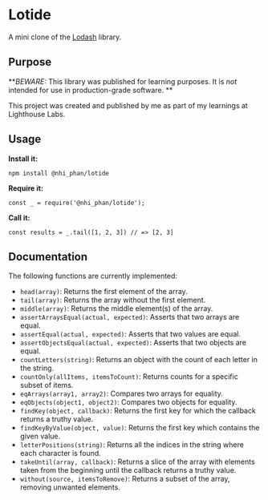 # Lotide

A mini clone of the [Lodash](https://lodash.com) library.

## Purpose

**_BEWARE:_ This library was published for learning purposes. It is _not_ intended for use in production-grade software.
**

This project was created and published by me as part of my learnings at Lighthouse Labs.

## Usage

**Install it:**

`npm install @nhi_phan/lotide`

**Require it:**

`const _ = require('@nhi_phan/lotide');`

**Call it:**

`const results = _.tail([1, 2, 3]) // => [2, 3]`

## Documentation

The following functions are currently implemented:

- `head(array)`: Returns the first element of the array.
- `tail(array)`: Returns the array without the first element.
- `middle(array)`: Returns the middle element(s) of the array.
- `assertArraysEqual(actual, expected)`: Asserts that two arrays are equal.
- `assertEqual(actual, expected)`: Asserts that two values are equal.
- `assertObjectsEqual(actual, expected)`: Asserts that two objects are equal.
- `countLetters(string)`: Returns an object with the count of each letter in the string.
- `countOnly(allItems, itemsToCount)`: Returns counts for a specific subset of items.
- `eqArrays(array1, array2)`: Compares two arrays for equality.
- `eqObjects(object1, object2)`: Compares two objects for equality.
- `findKey(object, callback)`: Returns the first key for which the callback returns a truthy value.
- `findKeyByValue(object, value)`: Returns the first key which contains the given value.
- `letterPositions(string)`: Returns all the indices in the string where each character is found.
- `takeUntil(array, callback)`: Returns a slice of the array with elements taken from the beginning until the callback
  returns a truthy value.
- `without(source, itemsToRemove)`: Returns a subset of the array, removing unwanted elements.